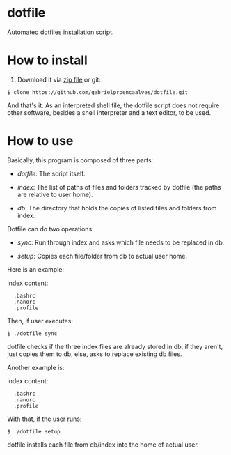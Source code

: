 # dotfile

Automated dotfiles installation script.

# How to install

1. Download it via [zip file](https://thelinkofthefile/) or git:

`$ clone https://github.com/gabrielproencaalves/dotfile.git`

And that's it. As an interpreted shell file, the dotfile script does not require other software, besides a shell interpreter and a text editor, to be used.

# How to use

Basically, this program is composed of three parts:

- _dotfile_: The script itself.

- _index_: The list of paths of
files and folders tracked by
dotfile (the paths are
relative to user home).

- _db_: The directory that holds
the copies of listed files and
folders from index.


Dotfile can do two operations:

- _sync_: Run through index and
asks which file needs to be
replaced in db.

- _setup_: Copies each file/folder
from db to actual user home.


Here is an example:

index content:

```none
  .bashrc
  .nanorc
  .profile
```

Then, if user executes:

`$ ./dotfile sync`

dotfile checks if the three index files
are already stored in db, if they aren't,
just copies them to db, else, asks to
replace existing db files.

Another example is:

index content:

```none
  .bashrc
  .nanorc
  .profile
```

With that, if the user runs:

`$ ./dotfile setup`

dotfile installs each file from db/index into
the home of actual user.
